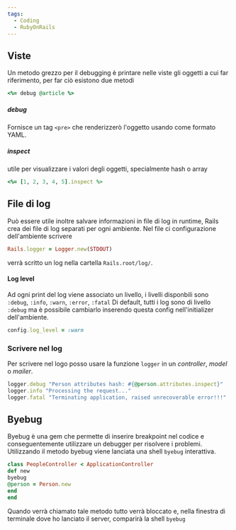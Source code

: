 ```yaml
---
tags:
  - Coding
  - RubyOnRails
---
```



## Viste
Un metodo grezzo per il debugging è printare nelle viste gli oggetti a cui far riferimento, per far ciò esistono due metodi
```ruby
<%= debug @article %>
```

##### debug
Fornisce un tag `<pre>` che renderizzerò l'oggetto usando come formato YAML. 

##### inspect
utile per visualizzare i valori degli oggetti, specialmente hash o array
```ruby
<%= [1, 2, 3, 4, 5].inspect %>
```

## File di log
Può essere utile inoltre salvare informazioni in file di log in runtime, Rails crea dei file di log separati per ogni ambiente.
Nel file ci configurazione dell'ambiente scrivere
```ruby
Rails.logger = Logger.new(STDOUT)
```
verrà scritto un log nella cartella `Rails.root/log/`.

#### Log level
Ad ogni print del log viene associato un livello, i livelli disponbili sono `:debug`, `:info`, `:warn`, `:error`, `:fatal`
Di default, tutti i log sono di livello `:debug` ma è possibile cambiarlo inserendo questa config nell'initializer dell'ambiente.
```ruby
config.log_level = :warn
```

### Scrivere nel log
Per scrivere nel logo posso usare la funzione `logger` in un *controller*, *model* o *mailer*.
```ruby
logger.debug "Person attributes hash: #{@person.attributes.inspect}"
logger.info "Processing the request..."
logger.fatal "Terminating application, raised unrecoverable error!!!"
```

## Byebug
Byebug è una gem che permette di inserire breakpoint nel codice e conseguentemente utilizzare un debugger per risolvere i problemi.
Utilizzando il metodo byebug viene lanciata una shell `byebug` interattiva.
```ruby
class PeopleController < ApplicationController
def new
byebug
@person = Person.new
end
end
```
Quando verrà chiamato tale metodo tutto verrà bloccato e, nella finestra di terminale dove ho lanciato il server, comparirà la shell `byebug`